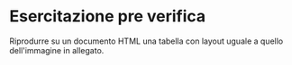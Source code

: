 # Esercitazione pre verifica
<p>Riprodurre su un documento HTML una tabella con layout uguale a quello dell'immagine in allegato. </p>
